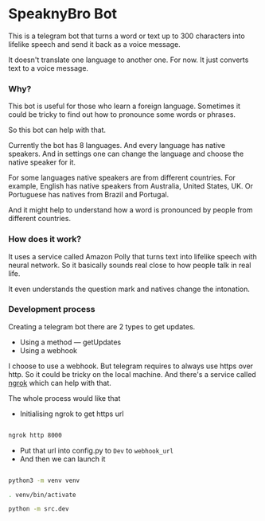 # SpeaknyBro Bot
This is a telegram bot that turns a word or text up to 300 characters into lifelike speech and send it back as a voice message.

It doesn't translate one language to another one. For now. It just converts text to a voice message.

### Why?
This bot is useful for those who learn a foreign language. Sometimes it could be tricky to find out how to pronounce some words or phrases.

So this bot can help with that.

Currently the bot has 8 languages. And every language has native speakers. And in settings one can change the language and choose the native speaker for it.

For some languages native speakers are from different countries. For example, English has native speakers from Australia, United States, UK. Or Portuguese has natives from Brazil and Portugal.

And it might help to understand how a word is pronounced by people from different countries.

### How does it work?
It uses a service called Amazon Polly that turns text into lifelike speech with neural network. So it basically sounds real close to how people talk in real life.

It even understands the question mark and natives change the intonation.

### Development process
Creating a telegram bot there are 2 types to get updates.
- Using a method — getUpdates
- Using a webhook

I choose to use a webhook. But telegram requires to always use https over http. So it could be tricky on the local machine. And there's a service called [ngrok](https://ngrok.com/) which can help with that.

The whole process would like that
- Initialising ngrok to get https url
```bash

ngrok http 8000

```

- Put that url into config.py to `Dev` to `webhook_url`
- And then we can launch it

```bash

python3 -m venv venv

. venv/bin/activate

python -m src.dev

```


